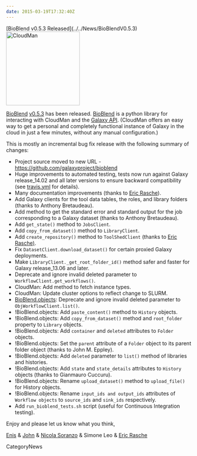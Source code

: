 ```yaml
---
date: 2015-03-19T17:32:40Z
---
```

<div class='newsItemHeader'>[BioBlend v0.5.3 Released](../../News/BioBlendV0.5.3)</div>

<div class='right'><a href='/CloudMan'><img src='/Images/Logos/CloudManWideBlackLogo.png' alt='CloudMan' width="200" /></a></div>

[BioBlend](https://github.com/afgane/bioblend) [v0.5.3](https://github.com/galaxyproject/bioblend/blob/master/CHANGELOG.md) has been released.  [BioBlend](https://github.com/galaxyproject/bioblend/blob) is a python library for interacting with CloudMan and the [Galaxy API](../../Learn/API).  (CloudMan offers an easy way to get a personal and completely functional instance of Galaxy in the cloud in just a few minutes, without any manual configuration.)

This is mostly an incremental bug fix release with the following summary of changes:

* Project source moved to new URL - https://github.com/galaxyproject/bioblend 
* Huge improvements to automated testing, tests now run against Galaxy release_14.02 and all later versions to ensure backward compatibility (see [travis.yml](https://github.com/galaxyproject/bioblend/blob/master/.travis.yml) for details).
* Many documentation improvements (thanks to [Eric Rasche](../../EricRasche)).
* Add Galaxy clients for the tool data tables, the roles, and library folders (thanks to Anthony Bretaudeau).
* Add method to get the standard error and standard output for the job corresponding to a Galaxy dataset (thanks to Anthony Bretaudeau).
* Add `get_state()` method to `JobsClient`.
* Add `copy_from_dataset()` method to `LibraryClient`.
* Add `create_repository()` method to `ToolShedClient` (thanks to [Eric Rasche)](../../EricRasche).
* Fix `DatasetClient.download_dataset()` for certain proxied Galaxy deployments.
* Make `LibraryClient._get_root_folder_id()` method safer and faster for Galaxy release_13.06 and later.
* Deprecate and ignore invalid deleted parameter to `WorkflowClient.get_workflows()`.
* CloudMan: Add method to fetch instance types.
* CloudMan: Update cluster options to reflect change to SLURM.
* [BioBlend.objects](http://bioinformatics.oxfordjournals.org/content/30/19/2816.abstract): Deprecate and ignore invalid deleted parameter to `ObjWorkflowClient.list()`.
* !BioBlend.objects: Add `paste_content()` method to `History` objects.
* !BioBlend.objects: Add `copy_from_dataset()` method and `root_folder` property to `Library` objects.
* !BioBlend.objects: Add `container` and `deleted` attributes to `Folder` objects.
* !BioBlend.objects: Set the `parent` attribute of a `Folder` object to its parent folder object (thanks to John M. Eppley).
* !BioBlend.objects: Add `deleted` parameter to `list()` method of libraries and histories.
* !BioBlend.objects: Add `state` and `state_details` attributes to `History` objects (thanks to Gianmauro Cuccuru).
* !BioBlend.objects: Rename `upload_dataset()` method to `upload_file()` for History objects.
* !BioBlend.objects: Rename `input_ids and output_ids` attributes of `Workflow objects` to `source_ids` and `sink_ids` respectively.
* Add `run_bioblend_tests.sh` script (useful for Continuous Integration testing).

Enjoy and please let us know what you think,

[Enis](/EnisAfgan) & [John](/JohnChilton) & [Nicola Soranzo](/NicolaSoranzo) & Simone Leo & [Eric Rasche](../../EricRasche)


CategoryNews

